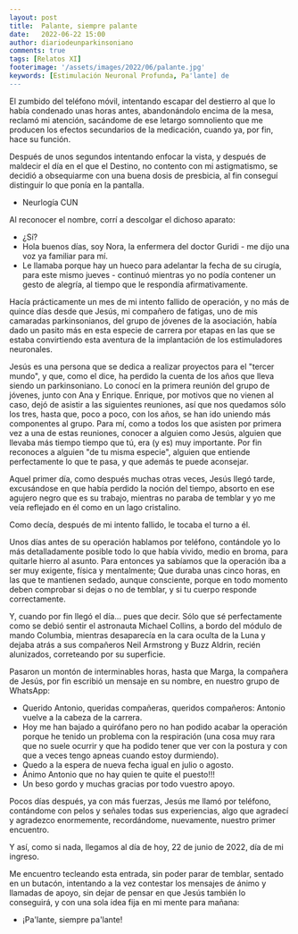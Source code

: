 ```yaml
---
layout: post
title:  Palante, siempre palante
date:   2022-06-22 15:00
author: diariodeunparkinsoniano
comments: true
tags: [Relatos XI]
footerimage: '/assets/images/2022/06/palante.jpg'
keywords: [Estimulación Neuronal Profunda, Pa'lante] de
---
```

El zumbido del teléfono móvil, intentando escapar del destierro al que lo había condenado unas horas antes, abandonándolo encima de la mesa, reclamó mi atención, sacándome de ese letargo somnoliento que me producen los efectos secundarios de la medicación, cuando ya, por fin, hace su función.

Después de unos segundos intentando enfocar la vista, y después de maldecir el día en el que el Destino, no contento con mi astigmatismo, se decidió a obsequiarme con una buena dosis de presbicia, al fin conseguí distinguir lo que ponía en la pantalla.

- Neurlogía CUN

Al reconocer el nombre, corrí a descolgar el dichoso aparato:

- ¿Sí?
- Hola buenos días, soy Nora, la enfermera del doctor Guridi - me dijo una voz ya familiar para mí.
- Le llamaba porque hay un hueco para adelantar la fecha de su cirugía, para este mismo jueves - continuó mientras yo no podía contener un gesto de alegría, al tiempo que le respondía afirmativamente.

Hacía prácticamente un mes de mi intento fallido de operación, y no más de quince días desde que Jesús, mi compañero de fatigas, uno de mis camaradas parkinsonianos, del grupo de jóvenes de la asociación, había dado un pasito más en esta especie de carrera por etapas en las que se estaba convirtiendo esta aventura de la implantación de los estimuladores neuronales.

Jesús es una persona que se dedica a realizar proyectos para el "tercer mundo", y que, como el dice, ha perdido la cuenta de los años que lleva siendo un parkinsoniano.
Lo conocí en la primera reunión del grupo de jóvenes, junto con Ana y Enrique. 
Enrique, por motivos que no vienen al caso, dejó de asistir a las siguientes reuniones, así que nos quedamos sólo los tres, hasta que, poco a poco, con los años, se han ido uniendo más componentes al grupo.
Para mí, como a todos los que asisten por primera vez a una de estas reuniones, conocer a alguien como Jesús, alguien que llevaba más tiempo tiempo que tú, era (y es) muy importante. Por fin reconoces a alguien "de tu misma especie", alguien que entiende perfectamente lo que te pasa, y que además te puede aconsejar.

Aquel primer día, como después muchas otras veces, Jesús llegó tarde, excusándose en que había perdido la noción del tiempo, absorto en ese agujero negro que es su trabajo, mientras no paraba de temblar y yo me veía reflejado en él como en un lago cristalino.

Como decía, después de mi intento fallido, le tocaba el turno a él.

Unos días antes de su operación hablamos por teléfono, contándole yo lo más detalladamente posible todo lo que había vivido, medio en broma, para quitarle hierro al asunto.
Para entonces ya sabíamos que la operación iba a ser muy exigente, física y mentalmente; Que duraba unas cinco horas, en las que te mantienen sedado, aunque consciente, porque en todo momento deben comprobar si dejas o no de temblar, y si tu cuerpo responde correctamente.

Y, cuando por fin llegó el día... pues que decir. Sólo que sé perfectamente como se debió sentir el astronauta Michael Collins, a bordo del módulo de mando Columbia, mientras desaparecía en la cara oculta de la Luna y dejaba atrás a sus compañeros Neil Armstrong y Buzz Aldrin, recién alunizados, correteando por su superficie.

Pasaron un montón de interminables horas, hasta que Marga, la compañera de Jesús, por fin escribió un mensaje en su nombre, en nuestro grupo de WhatsApp:

- Querido Antonio, queridas compañeras, queridos compañeros: Antonio vuelve a la cabeza de la carrera.
- Hoy me han bajado a quirófano pero no han podido acabar la operación porque he tenido un problema con la respiración (una cosa muy rara que no suele ocurrir y que ha podido tener que ver con la postura y con que a veces tengo apneas cuando estoy durmiendo).
- Quedo a la espera de nueva fecha igual en julio o agosto.
- Ánimo Antonio que no hay quien te quite el puesto!!!
- Un beso gordo y muchas gracias por todo vuestro apoyo.

Pocos días después, ya con más fuerzas, Jesús me llamó por teléfono, contándome con pelos y señales todas sus experiencias, algo que agradecí y agradezco enormemente, recordándome, nuevamente, nuestro primer encuentro.

Y así, como si nada, llegamos al día de hoy, 22 de junio de 2022, día de mi ingreso.

Me encuentro tecleando esta entrada, sin poder parar de temblar, sentado en un butacón, intentando a la vez contestar los mensajes de ánimo y llamadas de apoyo, sin dejar de pensar en que Jesús también lo conseguirá, y con una sola idea fija en mi mente para mañana:

- ¡Pa'lante, siempre pa'lante!


